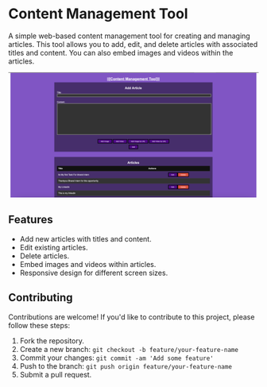 # Content Management Tool

A simple web-based content management tool for creating and managing articles. This tool allows you to add, edit, and delete articles with associated titles and content. You can also embed images and videos within the articles.

![Screenshot](https://github.com/annjan777/bharatintern/blob/4a82699a0e1e52ad8d5acdabccbbb76303f74643/%5B%20Content%20Management%20Tool%20%5D/Screenshot.png)

## Features

- Add new articles with titles and content.
- Edit existing articles.
- Delete articles.
- Embed images and videos within articles.
- Responsive design for different screen sizes.

## Contributing

Contributions are welcome! If you'd like to contribute to this project, please follow these steps:

1. Fork the repository.
2. Create a new branch: `git checkout -b feature/your-feature-name`
3. Commit your changes: `git commit -am 'Add some feature'`
4. Push to the branch: `git push origin feature/your-feature-name`
5. Submit a pull request.
